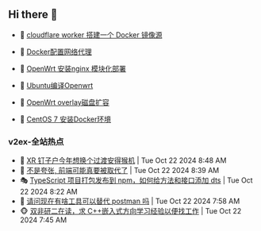 ## Hi there 👋

<!--
**dkyg666/dkyg666** is a ✨ _special_ ✨ repository because its `README.md` (this file) appears on your GitHub profile.

Here are some ideas to get you started:

- 🔭 I’m currently working on ...
- 🌱 I’m currently learning ...
- 👯 I’m looking to collaborate on ...
- 🤔 I’m looking for help with ...
- 💬 Ask me about ...
- 📫 How to reach me: ...
- 😄 Pronouns: ...
- ⚡ Fun fact: ...
-->

<!-- BLOG-POST-LIST:START -->
- 🦩 [cloudflare worker 搭建一个 Docker 镜像源](http://blog.1996099.xyz/archives/cloudflare-worker-da-jian-yi-ge-docker-jing-xiang-zhan) 

- 🚦 [Docker配置网络代理](http://blog.1996099.xyz/archives/dockerpei-zhi-wang-luo-dai-li) 

- 🫶 [OpenWrt 安装nginx 模块化部署](http://blog.1996099.xyz/archives/openwrt-an-zhuang-nginx-mo-kuai-hua-bu-shu) 

- 🦄 [Ubuntu编译Openwrt](http://blog.1996099.xyz/archives/ubuntuzi-bian-yi-openwrt) 

- 🐻 [OpenWrt overlay磁盘扩容](http://blog.1996099.xyz/archives/openwrt-overlay) 

- 🤖 [CentOS 7 安装Docker环境](http://blog.1996099.xyz/archives/centos-docker) 
<!-- BLOG-POST-LIST:END -->

### v2ex-全站热点
<!-- v2ex:START -->
- 🥸 [XR 钉子户今年想换个过渡安得猴机](https://www.v2ex.com/t/1082621#reply5) | Tue Oct 22 2024 8:48 AM
- 🤗 [不是夸张, 前端可能真要被取代了](https://www.v2ex.com/t/1082619#reply0) | Tue Oct 22 2024 8:39 AM
- 🎭 [TypeScript 项目打包发布到 npm，如何给方法和接口添加 dts](https://www.v2ex.com/t/1082613#reply3) | Tue Oct 22 2024 8:22 AM
- 🥷 [请问现在有啥工具可以替代 postman 吗](https://www.v2ex.com/t/1082604#reply28) | Tue Oct 22 2024 7:58 AM
- 🐵 [双非研二在读，求 C++嵌入式方向学习经验以便找工作](https://www.v2ex.com/t/1082599#reply0) | Tue Oct 22 2024 7:45 AM<!-- v2ex:END -->

